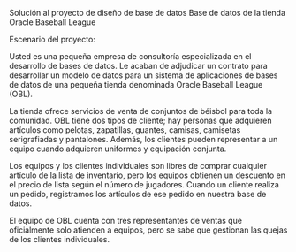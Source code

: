 Solución al proyecto de diseño de base de datos Base de datos de la tienda Oracle Baseball League

Escenario del proyecto:

Usted es una pequeña empresa de consultoría especializada en el desarrollo de bases de datos. Le acaban de adjudicar un contrato para desarrollar un modelo de datos para un sistema de aplicaciones de bases de datos de una pequeña tienda denominada Oracle Baseball League (OBL).

La tienda ofrece servicios de venta de conjuntos de béisbol para toda la comunidad. OBL tiene dos tipos de cliente; hay personas que adquieren artículos como pelotas, zapatillas, guantes, camisas, camisetas serigrafiadas y pantalones. Además, los clientes pueden representar a un equipo cuando adquieren uniformes y equipación conjunta.

Los equipos y los clientes individuales son libres de comprar cualquier artículo de la lista de inventario, pero los equipos obtienen un descuento en el precio de lista según el número de jugadores. Cuando un cliente realiza un pedido, registramos los artículos de ese pedido en nuestra base de datos.

El equipo de OBL cuenta con tres representantes de ventas que oficialmente solo atienden a equipos, pero se sabe que gestionan las quejas de los clientes individuales.